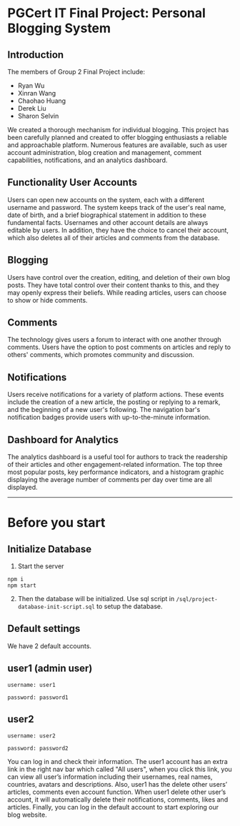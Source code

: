 # PGCert IT Final Project: Personal Blogging System

## Introduction
The members of Group 2 Final Project include:
- Ryan Wu
- Xinran Wang
- Chaohao Huang
- Derek Liu
- Sharon Selvin

We created a thorough mechanism for individual blogging. This project has been carefully planned and created to offer blogging enthusiasts a reliable and approachable platform. Numerous features are available, such as user account administration, blog creation and management, comment capabilities, notifications, and an analytics dashboard.

## Functionality User Accounts

Users can open new accounts on the system, each with a different username and password. The system keeps track of the user's real name, date of birth, and a brief biographical statement in addition to these fundamental facts. Usernames and other account details are always editable by users. In addition, they have the choice to cancel their account, which also deletes all of their articles and comments from the database.

## Blogging
Users have control over the creation, editing, and deletion of their own blog posts. They have total control over their content thanks to this, and they may openly express their beliefs. While reading articles, users can choose to show or hide comments.

## Comments
The technology gives users a forum to interact with one another through comments. Users have the option to post comments on articles and reply to others' comments, which promotes community and discussion.

## Notifications 
Users receive notifications for a variety of platform actions. These events include the creation of a new article, the posting or replying to a remark, and the beginning of a new user's following. The navigation bar's notification badges provide users with up-to-the-minute information.

## Dashboard for Analytics
The analytics dashboard is a useful tool for authors to track the readership of their articles and other engagement-related information. The top three most popular posts, key performance indicators, and a histogram graphic displaying the average number of comments per day over time are all displayed.


---

# Before you start
## Initialize Database
1. Start the server
```
npm i
npm start
```
2. Then the database will be initialized. Use sql script in ```/sql/project-database-init-script.sql``` to setup the database.

## Default settings 
We have 2 default accounts.

## user1 (admin user)
```
username: user1

password: password1
```

## user2
```
username: user2

password: password2
```

You can log in and check their information. The user1 account has an extra link in the right nav bar which called "All users", when you click this link, you can view all user’s information including their usernames, real names, countries, avatars and descriptions. Also, user1 has the delete other users’ articles, comments even account function. When user1 delete other user’s account, it will automatically delete their notifications, comments, likes and articles. Finally, you can log in the default account to start exploring our blog website.

